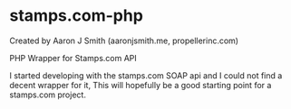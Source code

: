stamps.com-php
==============
Created by Aaron J Smith (aaronjsmith.me, propellerinc.com)

PHP Wrapper for Stamps.com API

I started developing with the stamps.com SOAP api and I could not find a decent wrapper for it, This will hopefully be a good starting point for a stamps.com project.
